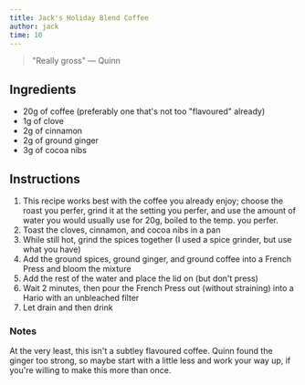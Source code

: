 ```yaml
---
title: Jack's Holiday Blend Coffee
author: jack
time: 10
---
```


> "Really gross" — Quinn

<section markdown="1">

## Ingredients

- 20g of coffee (preferably one that's not too "flavoured" already)
- 1g of clove
- 2g of cinnamon
- 2g of ground ginger
- 3g of cocoa nibs

</section>

## Instructions

1. This recipe works best with the coffee you already enjoy; choose the roast you perfer, grind it at the setting you perfer, and use the amount of water you would usually use for 20g, boiled to the temp. you perfer.
2. Toast the cloves, cinnamon, and cocoa nibs in a pan
3. While still hot, grind the spices together (I used a spice grinder, but use what you have)
4. Add the ground spices, ground ginger, and ground coffee into a French Press and bloom the mixture
5. Add the rest of the water and place the lid on (but don't press)
6. Wait 2 minutes, then pour the French Press out (without straining) into a Hario with an unbleached filter
7. Let drain and then drink

### Notes

At the very least, this isn't a subtley flavoured coffee. Quinn found the ginger too strong, so maybe start with a little less and work your way up, if you're willing to make this more than once.